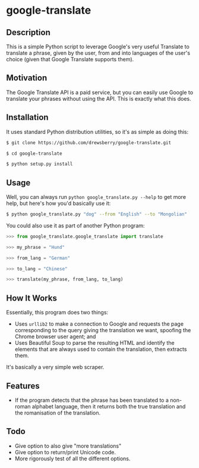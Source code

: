 google-translate
================

Description
-----------

This is a simple Python script to leverage Google's very useful Translate to translate a phrase, given by the user, from and into languages of the user's choice (given that Google Translate supports them).

Motivation
----------

The Google Translate API is a paid service, but you can easily use Google to translate your phrases without using the API. This is exactly what this does.

Installation
------------

It uses standard Python distribution utilities, so it's as simple as doing this:

```bash
$ git clone https://github.com/drewsberry/google-translate.git

$ cd google-translate

$ python setup.py install
```

Usage
-----

Well, you can always run `python google_translate.py --help` to get more help, but here's how you'd basically use it:

```bash
$ python google_translate.py "dog" --from "English" --to "Mongolian"
```

You could also use it as part of another Python program:

```python
>>> from google_translate.google_translate import translate

>>> my_phrase = "Hund"

>>> from_lang = "German"

>>> to_lang = "Chinese"

>>> translate(my_phrase, from_lang, to_lang)
```

How It Works
------------

Essentially, this program does two things:

* Uses `urllib2` to make a connection to Google and requests the page corresponding to the query giving the translation we want, spoofing the Chrome browser user agent; and
* Uses Beautiful Soup to parse the resulting HTML and identify the elements that are always used to contain the translation, then extracts them.

It's basically a very simple web scraper.

Features
--------

* If the program detects that the phrase has been translated to a non-roman alphabet language, then it returns both the true translation and the romanisation of the translation.

Todo
----

* Give option to also give "more translations"
* Give option to return/print Unicode code.
* More rigorously test of all the different options.
